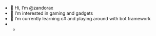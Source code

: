 - 👋 Hi, I’m @zandorax
- 👀 I’m interested in gaming and gadgets
- 🌱 I’m currently learning c# and playing around with bot framework
- -
<!---
zandorax/zandorax is a ✨ special ✨ repository because its `README.md` (this file) appears on your GitHub profile.
You can click the Preview link to take a look at your changes.
--->

